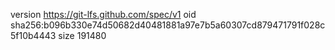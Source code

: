 version https://git-lfs.github.com/spec/v1
oid sha256:b096b330e74d50682d40481881a97e7b5a60307cd879471791f028c5f10b4443
size 191480
